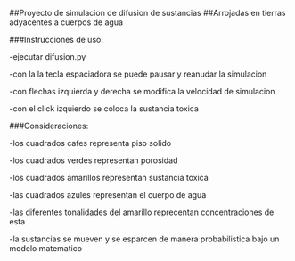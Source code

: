 ##Proyecto de simulacion de difusion de sustancias
##Arrojadas en tierras adyacentes a cuerpos de agua


###Instrucciones de uso:

-ejecutar difusion.py

-con la la tecla espaciadora se puede pausar y reanudar la simulacion

-con flechas izquierda y derecha se modifica la velocidad de simulacion

-con el click izquierdo se coloca la sustancia toxica


###Consideraciones:

-los cuadrados cafes representa piso solido

-los cuadrados verdes representan porosidad

-los cuadrados amarillos representan sustancia toxica

-las cuadrados azules representan el cuerpo de agua

-las diferentes tonalidades del amarillo reprecentan concentraciones de esta

-la sustancias se mueven y se esparcen de manera probabilistica bajo un modelo matematico

